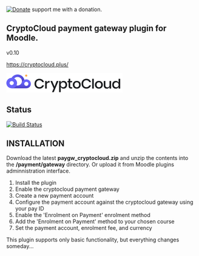 [![Donate](https://img.shields.io/badge/Donate-PayPal-green.svg)](https://paypal.me/snickser) support me with a donation.

## CryptoCloud payment gateway plugin for Moodle.

v0.10

https://cryptocloud.plus/

![img](https://github.com/Snickser/moodle-paygw_cryptocloud/blob/main/pix/img.svg)

## Status

[![Build Status](https://github.com/Snickser/moodle-paygw_cryptocloud/actions/workflows/moodle-ci.yml/badge.svg)](https://github.com/Snickser/moodle-paygw_cryptocloud/actions/workflows/moodle-ci.yml)

## INSTALLATION

Download the latest **paygw_cryptocloud.zip** and unzip the contents into the **/payment/gateway** directory. Or upload it from Moodle plugins adminnistration interface.

1. Install the plugin
2. Enable the cryptocloud payment gateway
3. Create a new payment account
4. Configure the payment account against the cryptocloud gateway using your pay ID
5. Enable the 'Enrolment on Payment' enrolment method
6. Add the 'Enrolment on Payment' method to your chosen course
7. Set the payment account, enrolment fee, and currency

This plugin supports only basic functionality, but everything changes someday...
